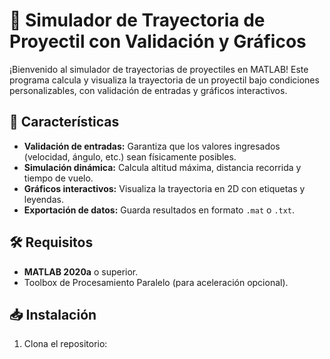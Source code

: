 # 🚀 Simulador de Trayectoria de Proyectil con Validación y Gráficos

¡Bienvenido al simulador de trayectorias de proyectiles en MATLAB! Este programa calcula y visualiza la trayectoria de un proyectil bajo condiciones personalizables, con validación de entradas y gráficos interactivos.

## 📌 Características
- **Validación de entradas:** Garantiza que los valores ingresados (velocidad, ángulo, etc.) sean físicamente posibles.
- **Simulación dinámica:** Calcula altitud máxima, distancia recorrida y tiempo de vuelo.
- **Gráficos interactivos:** Visualiza la trayectoria en 2D con etiquetas y leyendas.
- **Exportación de datos:** Guarda resultados en formato `.mat` o `.txt`.

## 🛠️ Requisitos
- **MATLAB 2020a** o superior.
- Toolbox de Procesamiento Paralelo (para aceleración opcional).

## 📥 Instalación
1. Clona el repositorio: